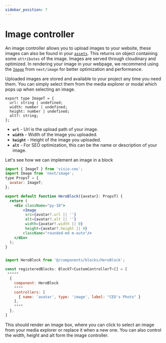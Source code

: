 ```yaml
---
sidebar_position: 7
---
```


# Image controller

An image controller allows you to upload images to your website, these images can also be found in your [`assets`](https://dashboard.visiocms.com/assets).
This returns on object containing some `attributes` of the image. Images are served through cloudinary and optimized. In rendering your image in your webpage, 
we recommend using the [`Image`](https://nextjs.org/docs/pages/api-reference/components/image) from `next/image` for better optimization and performance.

Uploaded images are stored and available to your project any time you need them. You can simply select them from the media explorer or modal which pops up when selecting an image.

```tsx
export type ImageT = {
  url: string | undefined;
  width: number | undefined;
  height: number | undefined;
  alt?: string;
};

```

- **`url`** - Url is the upload path of your image.
- **`width`** - Width of the image you uploaded.
- **`height`** - Height of the image you uploaded.
- **`alt`** - For SEO optimization, this can be the name or description of your image.

Let's see how we can implement an image in a block

```jsx title="/components/blocks/HeroBlock.tsx"
import { ImageT } from 'visio-cms';
import Image from 'next/image';
type PropsT = {
  avatar: ImageT;
};

export default function HeroBlock({avatar}: PropsT) {
  return (
    <div className="py-10">
        <Image 
         src={avatar?.url || ''}
         alt={avatar?.alt || ''}
         width={avatar?.width || 0}
         height={avatar?.height || 0}
        className="rounded-md m-auto"/>
    </div>
  );
}
```


```jsx title="/components/blocks_registry.tsx"

import HeroBlock from '@/components/blocks/HeroBlock';

const registeredBlocks: BlockT<CustomControllerT>[] = [
 *****
  {
    component: HeroBlock
    ****
    controllers: [
      { name: 'avatar', type: 'image', label: "CEO's Photo" }
    ],
    ****
  },
]
```

This should render an image box, where you can click to select an image from your media explorer or replace it when a new one. You can also control the width, height and alt form the image controller.